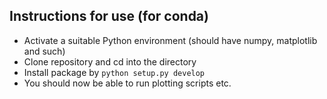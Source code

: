 ## Instructions for use (for conda)

- Activate a suitable Python environment (should have numpy, matplotlib and such)
- Clone repository and cd into the directory
- Install package by `python setup.py develop`
- You should now be able to run plotting scripts etc.
